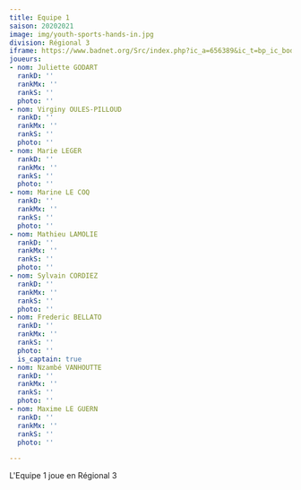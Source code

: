 ```yaml
---
title: Equipe 1
saison: 20202021
image: img/youth-sports-hands-in.jpg
division: Régional 3
iframe: https://www.badnet.org/Src/index.php?ic_a=656389&ic_t=bp_ic_body&eventId=11887&roundId=523629
joueurs:
- nom: Juliette GODART
  rankD: ''
  rankMx: ''
  rankS: ''
  photo: ''
- nom: Virginy OULES-PILLOUD
  rankD: ''
  rankMx: ''
  rankS: ''
  photo: ''
- nom: Marie LEGER
  rankD: ''
  rankMx: ''
  rankS: ''
  photo: ''
- nom: Marine LE COQ
  rankD: ''
  rankMx: ''
  rankS: ''
  photo: ''
- nom: Mathieu LAMOLIE
  rankD: ''
  rankMx: ''
  rankS: ''
  photo: ''
- nom: Sylvain CORDIEZ
  rankD: ''
  rankMx: ''
  rankS: ''
  photo: ''
- nom: Frederic BELLATO
  rankD: ''
  rankMx: ''
  rankS: ''
  photo: ''
  is_captain: true
- nom: Nzambé VANHOUTTE
  rankD: ''
  rankMx: ''
  rankS: ''
  photo: ''
- nom: Maxime LE GUERN
  rankD: ''
  rankMx: ''
  rankS: ''
  photo: ''

---
```

L'Equipe 1 joue en Régional 3